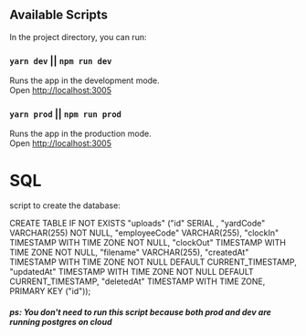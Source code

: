 ## Available Scripts

In the project directory, you can run:

### `yarn dev` || `npm run dev`

Runs the app in the development mode.<br />
Open [http://localhost:3005](http://localhost:3005)

### `yarn prod` || `npm run prod`

Runs the app in the production mode.<br />
Open [http://localhost:3005](http://localhost:3005)

# SQL

script to create the database:

CREATE TABLE IF NOT EXISTS "uploads" ("id" SERIAL , "yardCode" VARCHAR(255) NOT NULL, "employeeCode" VARCHAR(255), "clockIn" TIMESTAMP WITH TIME ZONE NOT NULL, "clockOut" TIMESTAMP WITH TIME ZONE NOT NULL, "filename" VARCHAR(255), "createdAt" TIMESTAMP WITH TIME ZONE NOT NULL DEFAULT CURRENT_TIMESTAMP, "updatedAt" TIMESTAMP WITH TIME ZONE NOT NULL DEFAULT CURRENT_TIMESTAMP, "deletedAt" TIMESTAMP WITH TIME ZONE, PRIMARY KEY ("id"));

##### ps: You don't need to run this script because both prod and dev are running postgres on cloud
